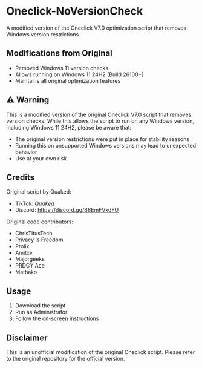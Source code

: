 # Oneclick-NoVersionCheck

A modified version of the Oneclick V7.0 optimization script that removes Windows version restrictions.

## Modifications from Original

- Removed Windows 11 version checks
- Allows running on Windows 11 24H2 (Build 26100+)
- Maintains all original optimization features

## ⚠️ Warning

This is a modified version of the original Oneclick V7.0 script that removes version checks. While this allows the script to run on any Windows version, including Windows 11 24H2, please be aware that:
- The original version restrictions were put in place for stability reasons
- Running this on unsupported Windows versions may lead to unexpected behavior
- Use at your own risk

## Credits

Original script by Quaked:
- TikTok: _Quaked_
- Discord: https://discord.gg/B8EmFVkdFU

Original code contributors:
- ChrisTitusTech
- Privacy Is Freedom
- Prolix
- Amitxv
- Majorgeeks
- PRDGY Ace
- Mathako

## Usage

1. Download the script
2. Run as Administrator
3. Follow the on-screen instructions

## Disclaimer

This is an unofficial modification of the original Oneclick script. Please refer to the original repository for the official version.
